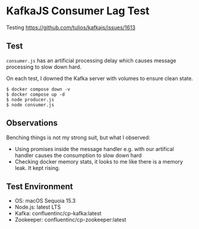 # KafkaJS Consumer Lag Test

Testing https://github.com/tulios/kafkajs/issues/1613

## Test

`consumer.js` has an artificial processing delay which causes message processing to slow down hard.

On each test, I downed the Kafka server with volumes to ensure clean state.

```console
$ docker compose down -v
$ docker compose up -d
$ node producer.js
$ node consumer.js
```

## Observations

Benching things is not my strong suit, but what I observed: 

- Using promises inside the message handler e.g. with our artifical handler causes the consumption to slow down hard
- Checking docker memory stats, it looks to me like there is a memory leak. It kept rising.

## Test Environment

- OS: macOS Sequoia 15.3
- Node.js: latest LTS
- Kafka: confluentinc/cp-kafka:latest
- Zookeeper: confluentinc/cp-zookeeper:latest